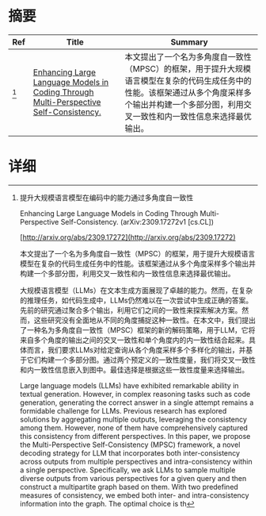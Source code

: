 # 摘要

| Ref | Title | Summary |
| --- | --- | --- |
| [^1] | [Enhancing Large Language Models in Coding Through Multi-Perspective Self-Consistency.](http://arxiv.org/abs/2309.17272) | 本文提出了一个名为多角度自一致性（MPSC）的框架，用于提升大规模语言模型在复杂的代码生成任务中的性能。该框架通过从多个角度采样多个输出并构建一个多部分图，利用交叉一致性和内一致性信息来选择最优输出。 |

# 详细

[^1]: 提升大规模语言模型在编码中的能力通过多角度自一致性

    Enhancing Large Language Models in Coding Through Multi-Perspective Self-Consistency. (arXiv:2309.17272v1 [cs.CL])

    [http://arxiv.org/abs/2309.17272](http://arxiv.org/abs/2309.17272)

    本文提出了一个名为多角度自一致性（MPSC）的框架，用于提升大规模语言模型在复杂的代码生成任务中的性能。该框架通过从多个角度采样多个输出并构建一个多部分图，利用交叉一致性和内一致性信息来选择最优输出。

    

    大规模语言模型（LLMs）在文本生成方面展现了卓越的能力。然而，在复杂的推理任务，如代码生成中，LLMs仍然难以在一次尝试中生成正确的答案。先前的研究通过聚合多个输出，利用它们之间的一致性来探索解决方案。然而，这些研究没有全面地从不同的角度捕捉这种一致性。在本文中，我们提出了一种名为多角度自一致性（MPSC）框架的新的解码策略，用于LLM，它将来自多个角度的输出之间的交叉一致性和单个角度内的内一致性结合起来。具体而言，我们要求LLMs对给定查询从各个角度采样多个多样化的输出，并基于它们构建一个多部分图。通过两个预定义的一致性度量，我们将交叉一致性和内一致性信息嵌入到图中。最佳选择是根据这些一致性度量来选择输出。

    Large language models (LLMs) have exhibited remarkable ability in textual generation. However, in complex reasoning tasks such as code generation, generating the correct answer in a single attempt remains a formidable challenge for LLMs. Previous research has explored solutions by aggregating multiple outputs, leveraging the consistency among them. However, none of them have comprehensively captured this consistency from different perspectives. In this paper, we propose the Multi-Perspective Self-Consistency (MPSC) framework, a novel decoding strategy for LLM that incorporates both inter-consistency across outputs from multiple perspectives and intra-consistency within a single perspective. Specifically, we ask LLMs to sample multiple diverse outputs from various perspectives for a given query and then construct a multipartite graph based on them. With two predefined measures of consistency, we embed both inter- and intra-consistency information into the graph. The optimal choice is th
    

